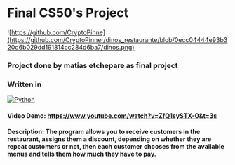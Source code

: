 # Final CS50's Project
![https://github.com/CryptoPinne](https://github.com/CryptoPinner/dinos_restaurante/blob/0ecc04444e93b320d6b029dd191814cc284d6ba7/dinos.png)
### Project done by matias etchepare as final project
### Written in
[![Python](https://img.shields.io/badge/Python-yellow?style=for-the-badge&logo=python&logoColor=white&labelColor=101010)]()

#### Video Demo:  <https://www.youtube.com/watch?v=ZfQ1sySTX-0&t=3s>
#### Description: The program allows you to receive customers in the restaurant, assigns them a discount, depending on whether they are repeat customers or not, then each customer chooses from the available menus and tells them how much they have to pay.

